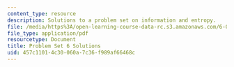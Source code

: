 ```yaml
---
content_type: resource
description: Solutions to a problem set on information and entropy.
file: /media/https%3A/open-learning-course-data-rc.s3.amazonaws.com/6-050j-information-and-entropy-spring-2008/457c11014c30060a7c36f989af66468c_MIT6_050JS08_ps_06_sol.pdf
file_type: application/pdf
resourcetype: Document
title: Problem Set 6 Solutions
uid: 457c1101-4c30-060a-7c36-f989af66468c
---
```

